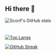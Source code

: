 ## Hi there 👋

<!--
**Scorif/Scorif** is a ✨ _special_ ✨ repository because its `README.md` (this file) appears on your GitHub profile.

Here are some ideas to get you started:

- 🔭 I’m currently working on ...
- 🌱 I’m currently learning ...
- 👯 I’m looking to collaborate on ...
- 🤔 I’m looking for help with ...
- 💬 Ask me about ...
- 📫 How to reach me: ...
- 😄 Pronouns: ...
- ⚡ Fun fact: ...
-->
![Scorif's GitHub stats](https://github-readme-stats.vercel.app/api?username=scorif&show_icons=true&theme=dracula&hide=username)
#
[![Top Langs](https://github-readme-stats.vercel.app/api/top-langs/?username=scorif&theme=dracula)](https://github.com/scorif/github-readme-stats)

[![GitHub Streak](https://streak-stats.demolab.com/?user=scorif&theme=dracula)](https://git.io/streak-stats)
